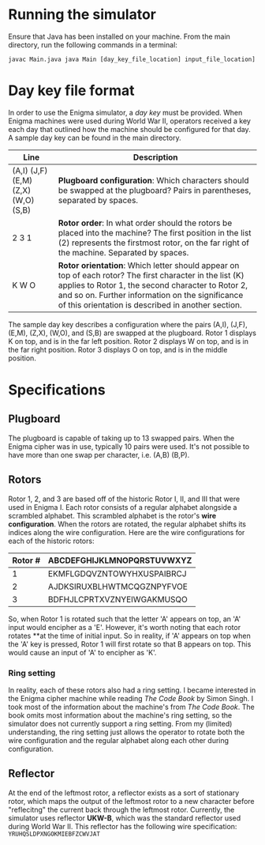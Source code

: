 # Running the simulator

Ensure that Java has been installed on your machine. From the main directory, run the following commands in a terminal:

`javac Main.java
java Main [day_key_file_location] input_file_location]`

# Day key file format

In order to use the Enigma simulator, a *day key* must be provided. When Enigma machines were used during World War II, operators received a key each day that outlined how the machine should be configured for that day. A sample day key can be found in the main directory. 

| Line | Description |
| ----------- | ----------- |
| (A,I) (J,F) (E,M) (Z,X) (W,O) (S,B)| **Plugboard configuration**: Which characters should be swapped at the plugboard? Pairs in parentheses, separated by spaces.|
| 2 3 1 | **Rotor order**: In what order should the rotors be placed into the machine? The first position in the list (2) represents the firstmost rotor, on the far right of the machine. Separated by spaces.|
| K W O | **Rotor orientation**: Which letter should appear on top of each rotor? The first character in the list (K) applies to Rotor 1, the second character to Rotor 2, and so on. Further information on the significance of this orientation is described in another section.|

The sample day key describes a configuration where the pairs (A,I), (J,F), (E,M), (Z,X), (W,O), and (S,B) are swapped at the plugboard. Rotor 1 displays K on top, and is in the far left position. Rotor 2 displays W on top, and is in the far right position. Rotor 3 displays O on top, and is in the middle position.

# Specifications

## Plugboard

The plugboard is capable of taking up to 13 swapped pairs. When the Enigma cipher was in use, typically 10 pairs were used. It's not possible to have more than one swap per character, i.e. (A,B) (B,P).

## Rotors

Rotor 1, 2, and 3 are based off of the historic Rotor I, II, and III that were used in Enigma I. Each rotor consists of a regular alphabet alongside a scrambled alphabet. This scrambled alphabet is the rotor's **wire configuration**. When the rotors are rotated, the regular alphabet shifts its indices along the wire configuration. Here are the wire configurations for each of the historic rotors:

| Rotor # | ABCDEFGHIJKLMNOPQRSTUVWXYZ |
|-----------|-----------|
|1|EKMFLGDQVZNTOWYHXUSPAIBRCJ|
|2|AJDKSIRUXBLHWTMCQGZNPYFVOE|
|3|BDFHJLCPRTXVZNYEIWGAKMUSQO|

So, when Rotor 1 is rotated such that the letter 'A' appears on top, an 'A' input would encipher as a 'E'. However, it's worth noting that each rotor rotates **at the time of initial input. So in reality, if 'A' appears on top when the 'A' key is pressed, Rotor 1 will first rotate so that B appears on top. This would cause an input of 'A' to encipher as 'K'. 

### Ring setting
In reality, each of these rotors also had a ring setting. I became interested in the Enigma cipher machine while reading *The Code Book* by Simon Singh. I took most of the information about the machine's from *The Code Book*. The book omits most information about the machine's ring setting, so the simulator does not currently support a ring setting. From my (limited) understanding, the ring setting just allows the operator to rotate both the wire configuration and the regular alphabet along each other during configuration.

## Reflector

At the end of the leftmost rotor, a reflector exists as a sort of stationary rotor, which maps the output of the leftmost rotor to a new character before "reflecitng" the current back through the leftmost rotor. Currently, the simulator uses reflector **UKW-B**, which was the standard reflector used during World War II. This reflector has the following wire specification: `YRUHQSLDPXNGOKMIEBFZCWVJAT`
